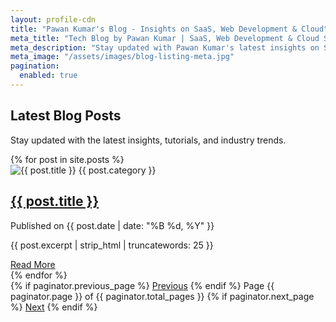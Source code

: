 ```yaml
---
layout: profile-cdn
title: "Pawan Kumar's Blog - Insights on SaaS, Web Development & Cloud"
meta_title: "Tech Blog by Pawan Kumar | SaaS, Web Development & Cloud Solutions"
meta_description: "Stay updated with Pawan Kumar's latest insights on SaaS development, web technologies, and cloud solutions. Read expert articles, tutorials, and industry trends."
meta_image: "/assets/images/blog-listing-meta.jpg"
pagination:
  enabled: true
---
```


<!-- Blog Listing Page -->
<section class="py-16 bg-gradient-to-r from-gray-50 to-gray-200">
    <div class="max-w-6xl mx-auto text-center">
        <h1 class="text-5xl font-extrabold text-gray-900">Latest Blog Posts</h1>
        <p class="text-lg text-gray-700 mt-4">Stay updated with the latest insights, tutorials, and industry trends.</p>
    </div>
</section>

<!-- Blog Posts -->
<section class="py-12">
    <div class="max-w-6xl mx-auto grid grid-cols-1 md:grid-cols-2 lg:grid-cols-3 gap-10">
        {% for post in site.posts %}
        <div class="bg-white rounded-lg shadow-lg overflow-hidden hover:shadow-2xl hover:scale-105 transition-transform duration-300 ease-in-out border border-gray-300">
            <div class="relative">
                <img src="{{ post.image }}" alt="{{ post.title }}" class="w-full h-56 object-cover">
                <span class="absolute top-2 left-2 bg-blue-600 text-white text-xs uppercase font-semibold px-3 py-1 rounded-lg shadow-md">{{ post.category }}</span>
            </div>
            <div class="p-6">
                <h2 class="text-2xl font-bold text-gray-900 hover:text-blue-600 transition duration-200">
                    <a href="{{ post.url }}">{{ post.title }}</a>
                </h2>
                <p class="text-gray-500 mt-2 text-sm">Published on {{ post.date | date: "%B %d, %Y" }}</p>
                <p class="text-gray-600 mt-3">{{ post.excerpt | strip_html | truncatewords: 25 }}</p>
                <a href="{{ post.url }}" class="inline-block mt-4 text-blue-600 font-semibold hover:underline">Read More</a>
            </div>
        </div>
        {% endfor %}
    </div>
</section>


<!-- Pagination -->
<section class="py-8">
    <div class="max-w-6xl mx-auto flex justify-center space-x-4">
        {% if paginator.previous_page %}
            <a href="{{ paginator.previous_page_path }}" class="px-4 py-2 bg-blue-600 text-white rounded-lg hover:bg-blue-700">Previous</a>
        {% endif %}
        <span class="px-4 py-2 bg-gray-200 rounded-lg">Page {{ paginator.page }} of {{ paginator.total_pages }}</span>
        {% if paginator.next_page %}
            <a href="{{ paginator.next_page_path }}" class="px-4 py-2 bg-blue-600 text-white rounded-lg hover:bg-blue-700">Next</a>
        {% endif %}
    </div>
</section>
